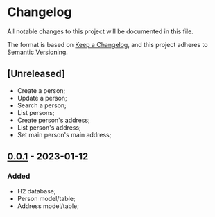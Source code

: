# Changelog

All notable changes to this project will be documented in this file.

The format is based on [Keep a Changelog](https://keepachangelog.com/en/1.0.0/),
and this project adheres to [Semantic Versioning](https://semver.org/spec/v2.0.0.html).

## [Unreleased]
* Create a person;
* Update a person;
* Search a person;
* List persons;
* Create person's address;
* List person's address;
* Set main person's main address;

## [0.0.1]() - 2023-01-12
### Added
* H2 database;
* Person model/table;
* Address model/table;